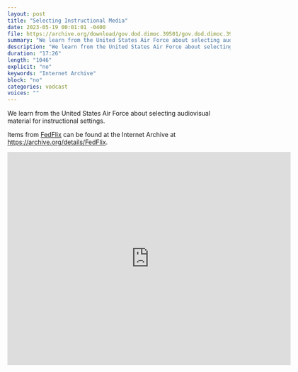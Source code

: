 ```yaml
---
layout: post
title: "Selecting Instructional Media"
date: 2023-05-19 00:01:01 -0400
file: https://archive.org/download/gov.dod.dimoc.39501/gov.dod.dimoc.39501_512kb.mp4
summary: "We learn from the United States Air Force about selecting audiovisual material for instructional settings."
description: "We learn from the United States Air Force about selecting audiovisual material for instructional settings."
duration: "17:26"
length: "1046"
explicit: "no" 
keywords: "Internet Archive"
block: "no" 
categories: vodcast
voices: ""
---
```

We learn from the United States Air Force about selecting audiovisual material for instructional settings.

Items from [FedFlix](https://archive.org/details/FedFlix?and%5B%5D=languageSorter%3A%22English%22&and%5B%5D=subject%3A%22dod.gov%22&and%5B%5D=subject%3A%22ntis.gov%22&and%5B%5D=subject%3A%22defenseimagery.mil%22&and%5B%5D=subject%3A%22usdoj.gov%22&and%5B%5D=subject%3A%22senate.gov%22&and%5B%5D=subject%3A%22dot.gov%22&and%5B%5D=subject%3A%22army.mil%22&and%5B%5D=subject%3A%22emergency+response%22&and%5B%5D=subject%3A%22frbsf.gov%22&and%5B%5D=subject%3A%22FBI%22&and%5B%5D=subject%3A%22domestic+preparedness%22&and%5B%5D=subject%3A%22emergency+education+network%22&and%5B%5D=subject%3A%22emergency+medical+system%22&and%5B%5D=subject%3A%22first+responders%22&and%5B%5D=subject%3A%22navy.mil%22&and%5B%5D=subject%3A%22treasury.gov%22&and%5B%5D=subject%3A%22usmint.gov%22&and%5B%5D=subject%3A%22war.gov%22&sort=week&page=1) can be found at the Internet Archive at <https://archive.org/details/FedFlix>.

<iframe src="https://archive.org/embed/gov.dod.dimoc.39501" width="640" height="480" frameborder="0" webkitallowfullscreen="true" mozallowfullscreen="true" allowfullscreen></iframe>
